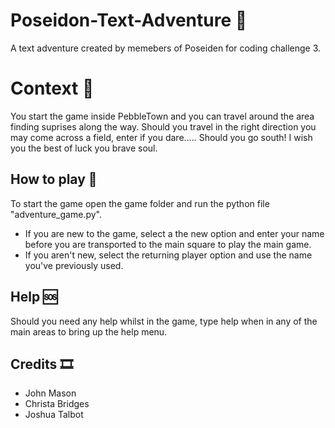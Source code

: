 # Poseidon-Text-Adventure 🐙
A text adventure created by memebers of Poseiden for coding challenge 3.

# Context 📑
You start the game inside PebbleTown and you can travel around the area finding suprises along the way. Should you travel in the right direction you may come across a field, enter if
you dare..... Should you go south! I wish you the best of luck you brave soul.

## How to play 🔌
To start the game open the game folder and run the python file "adventure_game.py". 
- If you are new to the game, select a the new option and enter your name before you are transported to the main square to play the main game. 
- If you aren't new, select the returning player option and use the name you've previously used.

## Help 🆘
Should you need any help whilst in the game, type help when in any of the main areas to bring up the help menu.

## Credits 🎞
- John Mason
- Christa Bridges
- Joshua Talbot
